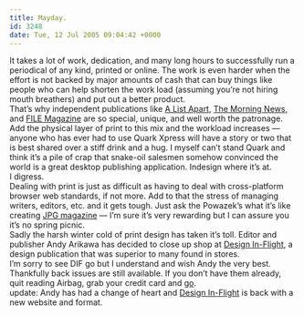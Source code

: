 ```yaml
---
title: Mayday.
id: 3248
date: Tue, 12 Jul 2005 09:04:42 +0000
---
```


It takes a lot of work, dedication, and many long hours to successfully run a periodical of any kind, printed or online. The work is even harder when the effort is not backed by major amounts of cash that can buy things like people who can help shorten the work load (assuming you’re not hiring mouth breathers) and put out a better product.  
 That’s why independent publications like [A List Apart](http://www.alistapart.com), [The Morning News](http://www.themorningsnews.org), and [FILE Magazine](http://www.filemagazine.com/) are so special, unique, and well worth the patronage.  
 Add the physical layer of print to this mix and the workload increases — anyone who has ever had to use Quark Xpress will have a story or two that is best shared over a stiff drink and a hug. I myself can’t stand Quark and think it’s a pile of crap that snake-oil salesmen somehow convinced the world is a great desktop publishing application. Indesign where it’s at.  
 I digress.  
 Dealing with print is just as difficult as having to deal with cross-platform browser web standards, if not more. Add to that the stress of managing writers, editors, etc. and it gets tough. Just ask the Powazek’s what it’s like creating [JPG magazine](http://www.jpgmag.com/) — I’m sure it’s very rewarding but I can assure you it’s no spring picnic.  
 Sadly the harsh winter cold of print design has taken it’s toll. Editor and publisher Andy Arikawa has decided to close up shop at [Design In-Flight](http://www.designinflight.com/), a design publication that was superior to many found in stores.  
 I’m sorry to see <span class="caps">DIF</span> go but I understand and wish Andy the very best.  
 Thankfully back issues are still available. If you don’t have them already, quit reading Airbag, grab your credit card and [go](http://designinflight.com/subscribe/).  
<span class="caps">update: Andy has had a change of heart and [Design In-Flight](http://designinflight.com/) is back with a new website and format.</span>


